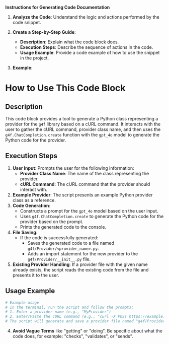 **Instructions for Generating Code Documentation**

1. **Analyze the Code**: Understand the logic and actions performed by the code snippet.

2. **Create a Step-by-Step Guide**:
    - **Description**: Explain what the code block does.
    - **Execution Steps**: Describe the sequence of actions in the code.
    - **Usage Example**: Provide a code example of how to use the snippet in the project.

3. **Example**:

How to Use This Code Block
=========================================================================================

Description
-------------------------
This code block provides a tool to generate a Python class representing a provider for the `g4f` library based on a cURL command. It interacts with the user to gather the cURL command, provider class name, and then uses the `g4f.ChatCompletion.create` function with the `gpt_4o` model to generate the Python code for the provider.

Execution Steps
-------------------------
1. **User Input**: Prompts the user for the following information:
    - **Provider Class Name**: The name of the class representing the provider.
    - **cURL Command**: The cURL command that the provider should interact with. 
2. **Example Provider**: The script presents an example Python provider class as a reference.
3. **Code Generation**:  
    - Constructs a prompt for the `gpt_4o` model based on the user input. 
    - Uses `g4f.ChatCompletion.create` to generate the Python code for the provider based on the prompt.
    - Prints the generated code to the console.
4. **File Saving**:
    - If the code is successfully generated:
        - Saves the generated code to a file named `g4f/Provider/<provider_name>.py`.
        - Adds an import statement for the new provider to the `g4f/Provider/__init__.py` file.
5. **Existing Provider Handling**: If a provider file with the given name already exists, the script reads the existing code from the file and presents it to the user.

Usage Example
-------------------------

```python
# Example usage
# In the terminal, run the script and follow the prompts:
# 1. Enter a provider name (e.g., "MyProvider")
# 2. Enter/Paste the cURL command (e.g., "curl -X POST https://example.com/api/completion -H 'Content-Type: application/json' -d '{\"prompt\":\"Hello World!\", \"model\":\"gpt-3.5-turbo\"}'")
# The script will generate and save a provider file named "g4f/Provider/MyProvider.py".
```

4. **Avoid Vague Terms** like "getting" or "doing". Be specific about what the code does, for example: "checks", "validates", or "sends".